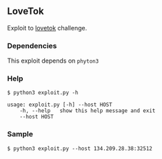 ## LoveTok

Exploit to [lovetok](https://app.hackthebox.com/challenges/lovetok) challenge.

### Dependencies

This exploit depends on `phyton3`

### Help

```
$ python3 exploit.py -h

usage: exploit.py [-h] --host HOST
    -h, --help   show this help message and exit
    --host HOST
```

### Sample

```
$ python3 exploit.py --host 134.209.28.38:32512
```
